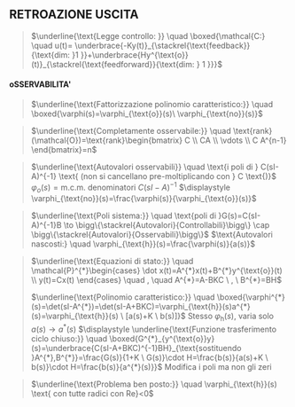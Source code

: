 ## RETROAZIONE USCITA

> $\underline{\text{Legge controllo: }} \quad \boxed{\mathcal{C:} \quad u(t)= \underbrace{-Ky(t)}_{\stackrel{\text{feedback}}{\text{dim: }1 }}+\underbrace{Hy^{\text{o}}(t)}_{\stackrel{\text{feedforward}}{\text{dim: } 1 }}}$

#### oSSERVABILITA'
> $\underline{\text{Fattorizzazione polinomio caratteristico:}} \quad \boxed{\varphi(s)=\varphi_{\text{o}}(s)\ \varphi_{\text{no}}(s)}$

> $\underline{\text{Completamente osservabile:}} \quad \text{rank}(\mathcal{O})=\text{rank}\begin{bmatrix} C \\ CA \\  \vdots \\ C A^{n-1} \end{bmatrix}=n$

>$\underline{\text{Autovalori osservabili}} \quad \text{i poli di } C(sI-A)^{-1} \text{ (non si cancellano pre-moltiplicando con } C \text{)}$
>	$\varphi_{o}(s)=\text{m.c.m. denominatori }C(sI-A)^{-1}$
>	$\displaystyle \varphi_{\text{no}}(s)=\frac{\varphi(s)}{\varphi_{\text{o}}(s)}$

> $\underline{\text{Poli sistema:}} \quad \text{poli di }G(s)=C(sI-A)^{-1}B \to \bigg\{\stackrel{Autovalori}{Controllabili}\bigg\} \cap \bigg\{\stackrel{Autovalori}{Osservabili}\bigg\}$
> 	$\text{Autovalori nascosti:} \quad \varphi_{\text{h}}(s)=\frac{\varphi(s)}{a(s)}$


> $\underline{\text{Equazioni di stato:}} \quad \mathcal{P}^{*}\begin{cases} \dot x(t)=A^{*}x(t)+B^{*}y^{\text{o}}(t) \\ y(t)=Cx(t)  \end{cases}  \quad , \quad A^{*}=A-BKC  \ , \ B^{*}=BH$
> 	
> $\underline{\text{Polinomio caratteristico:}} \quad \boxed{\varphi^{*}(s)=\det(sI-A^{*})=\det(sI-A+BKC)=\varphi_{\text{h}}(s)a^{*}(s)=\varphi_{\text{h}}(s) \ [a(s)+K \ b(s)]}$
> 	$\text{Stesso } \varphi_{\text{h}}(s) \text{, varia solo }a(s)\to a^{*}(s)$ 
> $\displaystyle \underline{\text{Funzione trasferimento ciclo chiuso:}} \quad \boxed{G^{*}_{y^{\text{o}}y}(s)=\underbrace{C(sI-A+BKC)^{-1}BH}_{\text{sostituendo }A^{*},B^{*}}=\frac{G(s)}{1+K \ G(s)}\cdot H=\frac{b(s)}{a(s)+K \ b(s)}\cdot H=\frac{b(s)}{a^{*}(s)}}$
> 	$\text{Modifica i poli ma non gli zeri}$

>$\underline{\text{Problema ben posto:}} \quad \varphi_{\text{h}}(s) \text{ con tutte radici con Re}<0$



